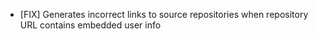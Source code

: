 - [FIX] Generates incorrect links to source repositories when repository URL contains embedded user info
